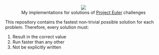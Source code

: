 <p align="center">
  <a href="https://projecteuler.net">
    <img src="https://projecteuler.net/images/clipart/euler_portrait.png">
  </a>
  <br>My implementations for solutions of <a href="https://projecteuler.net">Project Euler</a> challenges</br>
</p>

This repository contains the fastest non-trivial possible solution for each problem. Therefore, every solution must:
1. Result in the correct value
2. Run faster than any other
3. Not be explicitly written
